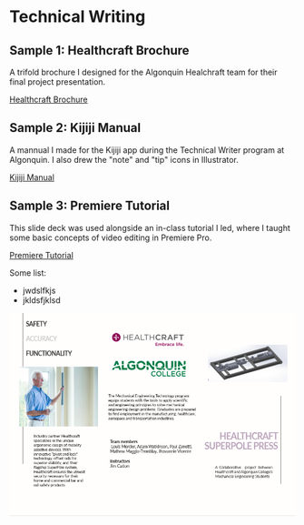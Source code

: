 # Technical Writing

## Sample 1: Healthcraft Brochure

A trifold brochure I designed for the Algonquin Healchraft team for their final project presentation.  

[Healthcraft Brochure](https://github.com/thediplock/technical-writing/raw/master/Healthcraft_Brochure.pdf)

## Sample 2: Kijiji Manual

A mannual I made for the Kijiji app during the Technical Writer program at Algonquin. I also drew the "note" and "tip" icons in Illustrator.

[Kijiji Manual](https://github.com/thediplock/technical-writing/raw/master/CD_Kijiji_manual.pdf)
## Sample 3: Premiere Tutorial

This slide deck was used alongside an in-class tutorial I led, where I taught some basic concepts of video editing in Premiere Pro.

[Premiere Tutorial](https://github.com/thediplock/technical-writing/raw/master/Premiere%20Teach-a-class.pdf)

Some list:
* jwdslfkjs
* jkldsfjklsd

<img src="https://github.com/thediplock/technical-writing/raw/master/Healthcraft_pic.PNG"/>
